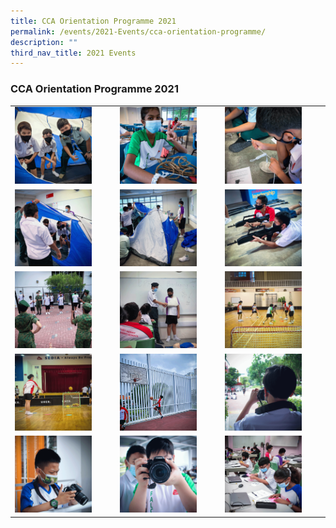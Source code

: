 ```yaml
---
title: CCA Orientation Programme 2021
permalink: /events/2021-Events/cca-orientation-programme/
description: ""
third_nav_title: 2021 Events
---
```

### CCA Orientation Programme 2021

|  |  |  |
|---|---|---|
| <img src="/images/ccao1.png" style="width:80%"> |<img src="/images/ccao2.png" style="width:80%">  | <img src="/images/ccao3.png" style="width:80%"> |
| <img src="/images/ccao4.png" style="width:80%"> | <img src="/images/ccao5.png" style="width:80%"> |  <img src="/images/ccao6.png" style="width:80%">|
| <img src="/images/ccao7.png" style="width:80%"> | <img src="/images/ccao8.png" style="width:80%"> | <img src="/images/ccao9.png" style="width:80%"> |
| <img src="/images/ccao10.png" style="width:80%"> | <img src="/images/ccao11.png" style="width:80%"> | <img src="/images/ccao12.png" style="width:80%"> |
| <img src="/images/ccao13.png" style="width:80%"> | <img src="/images/ccao14.png" style="width:80%"> | <img src="/images/ccao15.png" style="width:80%"> |